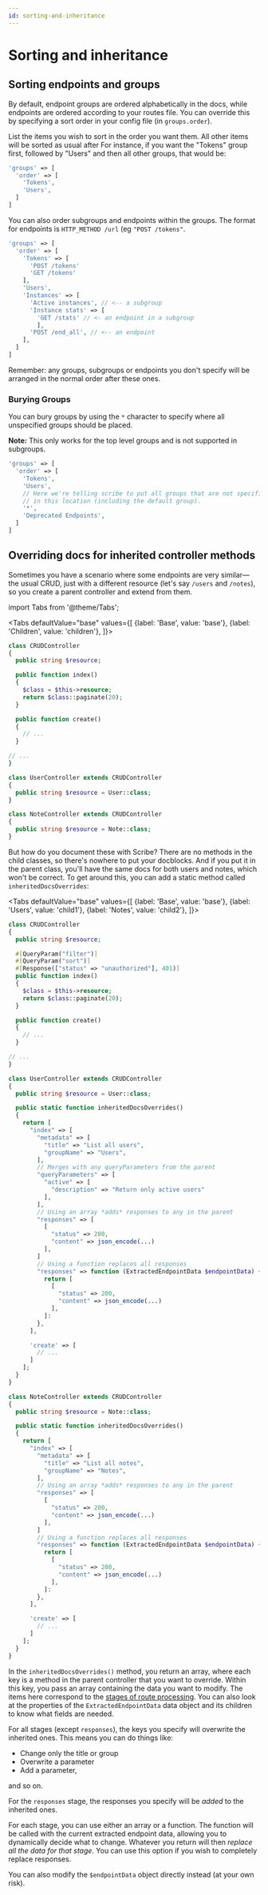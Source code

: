 ```yaml
---
id: sorting-and-inheritance
---
```


# Sorting and inheritance

## Sorting endpoints and groups
By default, endpoint groups are ordered alphabetically in the docs, while endpoints are ordered according to your routes file. You can override this by specifying a sort order in your config file (in `groups.order`). 

List the items you wish to sort in the order you want them. All other items will be sorted as usual after  For instance, if you want the "Tokens" group first, followed by "Users" and then all other groups, that would be:

```php title=config/scribe.php
'groups' => [
  'order' => [
    'Tokens',
    'Users',
  ]
]
```

You can also order subgroups and endpoints within the groups. The format for endpoints is `HTTP_METHOD /url` (eg `"POST /tokens"`.

```php title=config/scribe.php
'groups' => [
  'order' => [
    'Tokens' => [
      'POST /tokens'
      'GET /tokens'
    ],
    'Users',
    'Instances' => [
      'Active instances', // <-- a subgroup
      'Instance stats' => [
        'GET /stats' // <- an endpoint in a subgroup
        ],
      'POST /end_all', // <-- an endpoint
    ],
  ]
]
```

Remember: any groups, subgroups or endpoints you don't specify will be arranged in the normal order after these ones.

### Burying Groups

You can bury groups by using the `*` character to specify where all unspecified groups should be placed.

**Note:** This only works for the top level groups and is not supported in subgroups. 

```php title=config/scribe.php
'groups' => [
  'order' => [
    'Tokens',
    'Users',
    // Here we're telling scribe to put all groups that are not specified, 
    // in this location (including the default group).
    '*',
    'Deprecated Endpoints',
  ]
]
```


## Overriding docs for inherited controller methods
Sometimes you have a scenario where some endpoints are very similar—the usual CRUD, just with a different resource (let's say `/users` and `/notes`), so you create a parent controller and extend from them.


import Tabs from '@theme/Tabs';

<Tabs
  defaultValue="base"
  values={[
  {label: 'Base', value: 'base'},
  {label: 'Children', value: 'children'},
]}>
<TabItem value="base">

```php title=CRUDController.php
class CRUDController
{
  public string $resource;

  public function index()
  {
    $class = $this->resource;
    return $class::paginate(20);
  }

  public function create()
  {
    // ...
  }

// ...
}
```

</TabItem>

<TabItem value="children">

```php title=UserController.php
class UserController extends CRUDController
{
  public string $resource = User::class;
}
```

```php title=NoteController.php
class NoteController extends CRUDController
{
  public string $resource = Note::class;
}
```

</TabItem>
</Tabs>

But how do you document these with Scribe? There are no methods in the child classes, so there's nowhere to put your docblocks. And if you put it in the parent class, you'll have the same docs for both users and notes, which won't be correct. To get around this, you can add a static method called `inheritedDocsOverrides`:

<Tabs
  defaultValue="base"
  values={[
  {label: 'Base', value: 'base'},
  {label: 'Users', value: 'child1'},
  {label: 'Notes', value: 'child2'},
]}>
<TabItem value="base">

```php title=CRUDController.php
class CRUDController
{
  public string $resource;

  #[QueryParam("filter")]
  #[QueryParam("sort")]
  #[Response(["status" => "unauthorized"], 401)]
  public function index()
  {
    $class = $this->resource;
    return $class::paginate(20);
  }

  public function create()
  {
    // ...
  }

// ...
}
```

</TabItem>

<TabItem value="child1">

```php title=UserController.php
class UserController extends CRUDController
{
  public string $resource = User::class;

  public static function inheritedDocsOverrides()
  {
    return [
      "index" => [
        "metadata" => [
          "title" => "List all users",
          "groupName" => "Users",
        ],
        // Merges with any queryParameters from the parent
        "queryParameters" => [
          "active" => [
            "description" => "Return only active users"
          ],
        ],
        // Using an array *adds* responses to any in the parent
        "responses" => [
          [
            "status" => 200,
            "content" => json_encode(...)
          ],
        ]
        // Using a function replaces all responses
        "responses" => function (ExtractedEndpointData $endpointData) {
          return [
            [
              "status" => 200,
              "content" => json_encode(...)
            ],
          ]:
        },
      ],

      'create' => [
        // ...
      ]
    ];
  }
}
```


</TabItem>
<TabItem value="child2">

```php title=NoteController.php
class NoteController extends CRUDController
{
  public string $resource = Note::class;

  public static function inheritedDocsOverrides()
  {
    return [
      "index" => [
        "metadata" => [
          "title" => "List all notes",
          "groupName" => "Notes",
        ],
        // Using an array *adds* responses to any in the parent
        "responses" => [
          [
            "status" => 200,
            "content" => json_encode(...)
          ],
        ]
        // Using a function replaces all responses
        "responses" => function (ExtractedEndpointData $endpointData) {
          return [
            [
              "status" => 200,
              "content" => json_encode(...)
            ],
          ]:
        },
      ],

      'create' => [
        // ...
      ]
    ];
  }
}
```

</TabItem>
</Tabs>

In the `inheritedDocsOverrides()` method, you return an array, where each key is a method in the parent controller that you want to override. Within this key, you pass an array containing the data you want to modify. The items here correspond to the [stages of route processing](/laravel/advanced/plugins#the-stages-of-route-processing). You can also look at the properties of the `ExtractedEndpointData` data object and its children to know what fields are needed.

For all stages (except `responses`), the keys you specify will overwrite the inherited ones.
This means you can do things like:
- Change only the title or group
- Overwrite a parameter
- Add a parameter,

and so on.

For the `responses` stage, the responses you specify will be _added_ to the inherited ones.

For each stage, you can use either an array or a function. The function will be called with the current extracted endpoint data, allowing you to dynamically decide what to change. Whatever you return will then *replace all the data for that stage*. You can use this option if you wish to completely replace responses.

You can also modify the `$endpointData` object directly instead (at your own risk).
